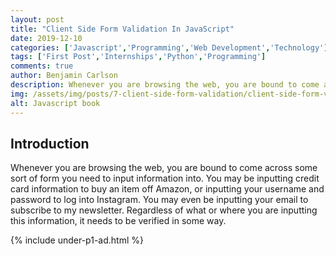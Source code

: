```yaml
---
layout: post
title: "Client Side Form Validation In JavaScript"
date: 2019-12-10
categories: ['Javascript','Programming','Web Development','Technology']
tags: ['First Post','Internships','Python','Programming']
comments: true
author: Benjamin Carlson
description: Whenever you are browsing the web, you are bound to come across some sort of form you need to input information into. You may be inputting credit card information to buy an item off Amazon, or inputting...
img: /assets/img/posts/7-client-side-form-validation/client-side-form-validation.jpeg
alt: Javascript book
---
```


## Introduction
Whenever you are browsing the web, you are bound to come across some sort of form you need to input information into. You may be inputting credit card information to buy an item off Amazon, or inputting your username and password to log into Instagram. You may even be inputting your email to subscribe to my newsletter. Regardless of what or where you are inputting this information, it needs to be verified in some way.

{% include under-p1-ad.html %}
